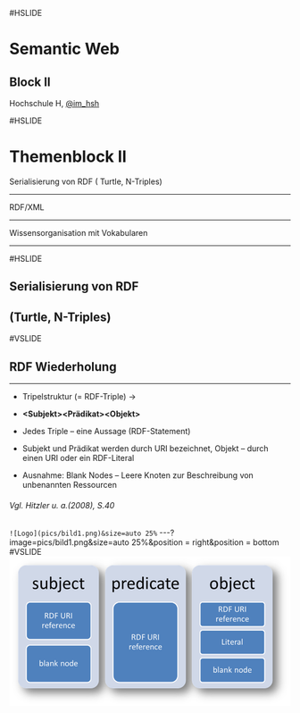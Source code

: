 #HSLIDE

# Semantic Web
## Block II

Hochschule H,
[@im_hsh](https://twitter.com/im_hsh)

#HSLIDE

 # **Themenblock II**
 

   Serialisierung von RDF ( Turtle, N-Triples) 

   -------------------------------------------- 
   RDF/XML

   -------------------------------------------- 
   Wissensorganisation mit Vokabularen

   -------------------------------------------- 


#HSLIDE
   
   
## Serialisierung von RDF 
##      (Turtle, N-Triples) 

#VSLIDE
## RDF Wiederholung ##
--------------------------------------------

  * Tripelstruktur (= RDF-Triple) -&gt;  
  *   **&lt;Subjekt&gt;&lt;Prädikat&gt;&lt;Objekt&gt;**
   
  * Jedes Triple – eine Aussage (RDF-Statement)
   
  * Subjekt und Prädikat werden durch URI bezeichnet, Objekt – durch einen URI oder ein RDF-Literal
   
  * Ausnahme: Blank Nodes – Leere Knoten zur Beschreibung von unbenannten Ressourcen  
  ###### Vgl. Hitzler u. a.(2008), S.40 ######

``![Logo](pics/bild1.png)&size=auto 25%``
---?image=pics/bild1.png&size=auto 25%&position = right&position = bottom
#VSLIDE 
   ![Alternativer Text](/pics/bild1.png)
   

